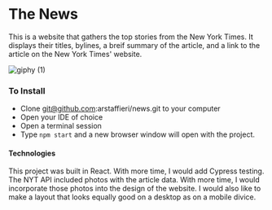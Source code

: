 # The News

This is a website that gathers the top stories from the New York Times. It displays their titles, bylines, a breif summary of the article, and a link to the article on the New York Times' website. 

![giphy (1)](https://user-images.githubusercontent.com/106895319/232117395-62b385f8-c981-4444-af68-7b5b10b76ec2.gif)


### To Install
- Clone git@github.com:arstaffieri/news.git to your computer
- Open your IDE of choice
- Open a terminal session
- Type `npm start` and a new browser window will open with the project.

#### Technologies
This project was built in React. With more time, I would add Cypress testing. The NYT API included photos with the article data. With more time, I would incorporate those photos into the design of the website. I would also like to make a layout that looks equally good on a desktop as on a mobile divice. 
